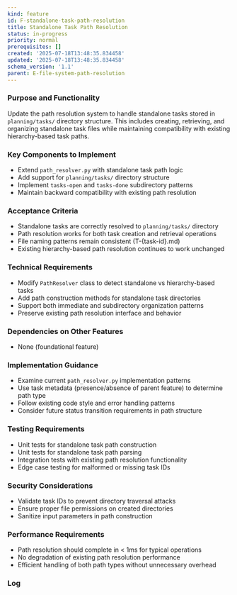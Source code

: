 ```yaml
---
kind: feature
id: F-standalone-task-path-resolution
title: Standalone Task Path Resolution
status: in-progress
priority: normal
prerequisites: []
created: '2025-07-18T13:48:35.834458'
updated: '2025-07-18T13:48:35.834458'
schema_version: '1.1'
parent: E-file-system-path-resolution
---
```

### Purpose and Functionality
Update the path resolution system to handle standalone tasks stored in `planning/tasks/` directory structure. This includes creating, retrieving, and organizing standalone task files while maintaining compatibility with existing hierarchy-based task paths.

### Key Components to Implement
- Extend `path_resolver.py` with standalone task path logic
- Add support for `planning/tasks/` directory structure
- Implement `tasks-open` and `tasks-done` subdirectory patterns
- Maintain backward compatibility with existing path resolution

### Acceptance Criteria
- Standalone tasks are correctly resolved to `planning/tasks/` directory
- Path resolution works for both task creation and retrieval operations
- File naming patterns remain consistent (T-{task-id}.md)
- Existing hierarchy-based path resolution continues to work unchanged

### Technical Requirements
- Modify `PathResolver` class to detect standalone vs hierarchy-based tasks
- Add path construction methods for standalone task directories
- Support both immediate and subdirectory organization patterns
- Preserve existing path resolution interface and behavior

### Dependencies on Other Features
- None (foundational feature)

### Implementation Guidance
- Examine current `path_resolver.py` implementation patterns
- Use task metadata (presence/absence of parent feature) to determine path type
- Follow existing code style and error handling patterns
- Consider future status transition requirements in path structure

### Testing Requirements
- Unit tests for standalone task path construction
- Unit tests for standalone task path parsing
- Integration tests with existing path resolution functionality
- Edge case testing for malformed or missing task IDs

### Security Considerations
- Validate task IDs to prevent directory traversal attacks
- Ensure proper file permissions on created directories
- Sanitize input parameters in path construction

### Performance Requirements
- Path resolution should complete in < 1ms for typical operations
- No degradation of existing path resolution performance
- Efficient handling of both path types without unnecessary overhead

### Log

